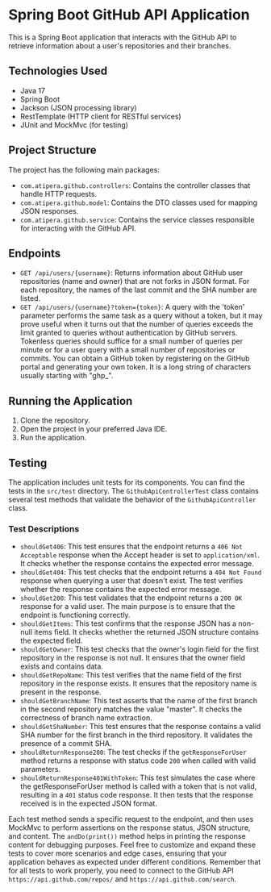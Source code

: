 # Spring Boot GitHub API Application

This is a Spring Boot application that interacts with the GitHub API to retrieve information about a user's repositories and their branches.

## Technologies Used

- Java 17
- Spring Boot
- Jackson (JSON processing library)
- RestTemplate (HTTP client for RESTful services)
- JUnit and MockMvc (for testing)

## Project Structure

The project has the following main packages:

- `com.atipera.github.controllers`: Contains the controller classes that handle HTTP requests.
- `com.atipera.github.model`: Contains the DTO classes used for mapping JSON responses.
- `com.atipera.github.service`: Contains the service classes responsible for interacting with the GitHub API.

## Endpoints

- `GET /api/users/{username}`: Returns information about GitHub user repositories (name and owner) that are not forks in JSON format. For each repository, the names of the last commit and the SHA number are listed.
- `GET /api/users/{username}?token={token}`: A query with the 'token' parameter performs the same task as a query without a token, but it may prove useful when it turns out that the number of queries exceeds the limit granted to queries without authentication by GitHub servers. Tokenless queries should suffice for a small number of queries per minute or for a user query with a small number of repositories or commits. You can obtain a GitHub token by registering on the GitHub portal and generating your own token. It is a long string of characters usually starting with "ghp_". 

## Running the Application

1. Clone the repository.
2. Open the project in your preferred Java IDE.
3. Run the application.

## Testing

The application includes unit tests for its components. You can find the tests in the `src/test` directory. The `GithubApiControllerTest` class contains several test methods that validate the behavior of the `GithubApiController` class.

### Test Descriptions

- `shouldGet406`: This test ensures that the endpoint returns a `406 Not Acceptable` response when the Accept header is set to `application/xml`. It checks whether the response contains the expected error message.
- `shouldGet404`: This test checks that the endpoint returns a `404 Not Found` response when querying a user that doesn't exist. The test verifies whether the response contains the expected error message.
- `shouldGet200`: This test validates that the endpoint returns a `200 OK` response for a valid user. The main purpose is to ensure that the endpoint is functioning correctly.
- `shouldGetItems`: This test confirms that the response JSON has a non-null items field. It checks whether the returned JSON structure contains the expected field.
- `shouldGetOwner`: This test checks that the owner's login field for the first repository in the response is not null. It ensures that the owner field exists and contains data.
- `shouldGetRepoName`: This test verifies that the name field of the first repository in the response exists. It ensures that the repository name is present in the response.
- `shouldGetBranchName`: This test asserts that the name of the first branch in the second repository matches the value "master". It checks the correctness of branch name extraction.
- `shouldGetShaNumber`: This test ensures that the response contains a valid SHA number for the first branch in the third repository. It validates the presence of a commit SHA.
- `shouldReturnResponse200`: The test checks if the `getResponseForUser` method returns a response with status code `200` when called with valid parameters.
- `shouldReturnResponse401WithToken`: This test simulates the case where the getResponseForUser method is called with a token that is not valid, resulting in a `401` status code response. It then tests that the response received is in the expected JSON format. 

Each test method sends a specific request to the endpoint, and then uses MockMvc to perform assertions on the response status, JSON structure, and content. The `andDo(print())` method helps in printing the response content for debugging purposes.
Feel free to customize and expand these tests to cover more scenarios and edge cases, ensuring that your application behaves as expected under different conditions. 
Remember that for all tests to work properly, you need to connect to the GitHub API `https://api.github.com/repos/` and `https://api.github.com/search`.